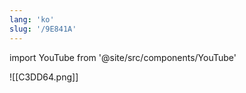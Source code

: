 ```yaml
---
lang: 'ko'
slug: '/9E841A'
---
```


import YouTube from '@site/src/components/YouTube'

![[C3DD64.png]]

<YouTube id="bU8lUQYlkbQ"/>

<YouTube id="zCvRrnB16E4"/>
